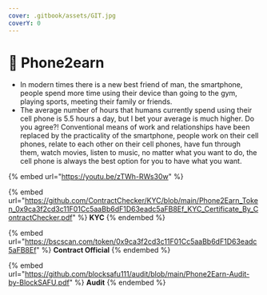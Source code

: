 ```yaml
---
cover: .gitbook/assets/GIT.jpg
coverY: 0
---
```


# 📱 Phone2earn

* In modern times there is a new best friend of man, the smartphone, people spend more time using their device than going to the gym, playing sports, meeting their family or friends.
* The average number of hours that humans currently spend using their cell phone is 5.5 hours a day, but I bet your average is much higher. Do you agree?! Conventional means of work and relationships have been replaced by the practicality of the smartphone, people work on their cell phones, relate to each other on their cell phones, have fun through them, watch movies, listen to music, no matter what you want to do, the cell phone is always the best option for you to have what you want.

{% embed url="https://youtu.be/zTWh-RWs30w" %}

{% embed url="https://github.com/ContractChecker/KYC/blob/main/Phone2Earn_Token_0x9ca3f2cd3c11F01Cc5aaBb6dF1D63eadc5aFB8Ef_KYC_Certificate_By_ContractChecker.pdf" %}
**KYC**
{% endembed %}

{% embed url="https://bscscan.com/token/0x9ca3f2cd3c11F01Cc5aaBb6dF1D63eadc5aFB8Ef" %}
**Contract Official**
{% endembed %}

{% embed url="https://github.com/blocksafu111/audit/blob/main/Phone2Earn-Audit-by-BlockSAFU.pdf" %}
**Audit**
{% endembed %}
